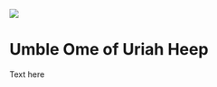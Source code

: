 <a href="https://juncture-digital.org"><img src="https://gitcdn.link/repo/jstor-labs/juncture/main/images/ve-button.png"></a>

<param ve-config header="header" main="now-and-then">

<param ve-compare url="https://forum.jstor.org/#/projects/75476/edit/30322476?query=30322476%20&filter=[]&sort=id&dir=DESC&start=0&limit=100" label="Umble Ome of Uriah Heep (Date 2021)" attribution="Nat Lowden and Sara Gelencer">
<param ve-compare url="https://forum.jstor.org/#/projects/75476/edit/30322477?query=30322477%20&filter=[]&sort=id&dir=DESC&start=0&limit=100" label="Umble Ome of Uriah Heep (Date Unkown)">

# Umble Ome of Uriah Heep

Text here
